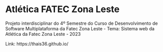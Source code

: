 <!DOCTYPE html>
<html>
<body>
<h1> Atlética FATEC Zona Leste </h1>
<p>Projeto interdisciplinar do 4º Semestre do Curso de Desenvolvimento de Software Multiplataforma da Fatec Zona Leste - Tema: Sistema web da Atlética da Fatec Zona Leste - 2023</p>


<p>Link: https://thais36.github.io/ </p>
</body>
</html>
